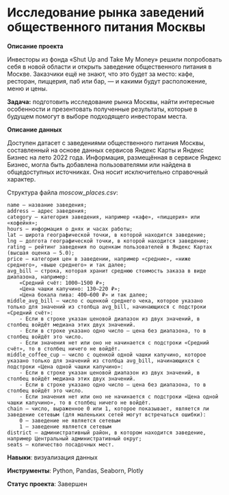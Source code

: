 # Исследование рынка заведений общественного питания Москвы

**Описание проекта**

Инвесторы из фонда «Shut Up and Take My Money» решили попробовать себя в новой области и открыть заведение общественного питания в Москве. Заказчики ещё не знают, что это будет за место: кафе, ресторан, пиццерия, паб или бар, — и какими будут расположение, меню и цены.

**Задача:** подготовить исследование рынка Москвы, найти интересные особенности и презентовать полученные результаты, которые в будущем помогут в выборе подходящего инвесторам места.

**Описание данных**

Доступен датасет с заведениями общественного питания Москвы, составленный на основе данных сервисов Яндекс Карты и Яндекс Бизнес на лето 2022 года. Информация, размещённая в сервисе Яндекс Бизнес, могла быть добавлена пользователями или найдена в общедоступных источниках. Она носит исключительно справочный характер.

Структура файла *moscow_places.csv*:
    
    name — название заведения;
    address — адрес заведения;
    category — категория заведения, например «кафе», «пиццерия» или «кофейня»;
    hours — информация о днях и часах работы;
    lat — широта географической точки, в которой находится заведение;
    lng — долгота географической точки, в которой находится заведение;
    rating — рейтинг заведения по оценкам пользователей в Яндекс Картах (высшая оценка — 5.0);
    price — категория цен в заведении, например «средние», «ниже среднего», «выше среднего» и так далее;
    avg_bill — строка, которая хранит среднюю стоимость заказа в виде диапазона, например: 
        «Средний счёт: 1000–1500 ₽»;
        «Цена чашки капучино: 130–220 ₽»;
        «Цена бокала пива: 400–600 ₽» и так далее;
    middle_avg_bill — число с оценкой среднего чека, которое указано только для значений из столбца avg_bill, начинающихся с подстроки «Средний счёт»: 
        - Если в строке указан ценовой диапазон из двух значений, в столбец войдёт медиана этих двух значений.
        - Если в строке указано одно число — цена без диапазона, то в столбец войдёт это число.
        - Если значения нет или оно не начинается с подстроки «Средний счёт», то в столбец ничего не войдёт.
    middle_coffee_cup — число с оценкой одной чашки капучино, которое указано только для значений из столбца avg_bill, начинающихся с подстроки «Цена одной чашки капучино»: 
        - Если в строке указан ценовой диапазон из двух значений, в столбец войдёт медиана этих двух значений.
        - Если в строке указано одно число — цена без диапазона, то в столбец войдёт это число.
        - Если значения нет или оно не начинается с подстроки «Цена одной чашки капучино», то в столбец ничего не войдёт.
    chain — число, выраженное 0 или 1, которое показывает, является ли заведение сетевым (для маленьких сетей могут встречаться ошибки):
        0 — заведение не является сетевым
        1 — заведение является сетевым
    district — административный район, в котором находится заведение, например Центральный административный округ;
    seats — количество посадочных мест.

**Навыки**: визуализация данных

**Инструменты**: Python, Pandas, Seaborn, Plotly

**Статус проекта**: Завершен
